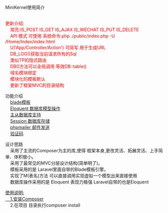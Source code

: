 MiniKernel使用简介</h1>

<p style="color:red;"><br>更新介绍:<br>
&nbsp;&nbsp;&nbsp;&nbsp;常亮:IS_POST IS_GET IS_AJAX IS_WECHAT IS_PUT IS_DELETE<br>
&nbsp;&nbsp;&nbsp;&nbsp;API 模式 可使用 系统命令:php ./public/index.php -U /Home/Index/index.html<br>
&nbsp;&nbsp;&nbsp;&nbsp;U('App/Controller/Action') 可简写 用于生成URL<br>
&nbsp;&nbsp;&nbsp;&nbsp;DB_LOG()获取当前请求所有的Sql<br>
&nbsp;&nbsp;&nbsp;&nbsp;类似TP的隐式路由<br>
&nbsp;&nbsp;&nbsp;&nbsp;DB()方法可以全局调用 等效DB::table()<br>
&nbsp;&nbsp;&nbsp;&nbsp;域名模块绑定<br>
&nbsp;&nbsp;&nbsp;&nbsp;模块化的模板默认<br>
&nbsp;&nbsp;&nbsp;&nbsp;更新了框架MVC的目录结构<br></p>


<p>功能介绍<br>
&nbsp;&nbsp;&nbsp;&nbsp;<a href="http://www.jianshu.com/p/7d65f9eb94be">blade模板</a><br>
&nbsp;&nbsp;&nbsp;&nbsp;<a href="https://laravel.com/api/5.2/Illuminate/Database/Query/Builder.html#method_toSql">Eloquent 数据库模型操作</a><br>
&nbsp;&nbsp;&nbsp;&nbsp;<a href="https://github.com/itxiao6/MinKernel/wiki/%E4%B8%BB%E4%BB%8E%E6%95%B0%E6%8D%AE%E5%BA%93%E6%94%AF%E6%8C%81">主从数据库支持</a><br>
&nbsp;&nbsp;&nbsp;&nbsp;<a href="https://github.com/itxiao6/MinKernel/wiki/Session-%E6%95%B0%E6%8D%AE%E5%BA%93%E5%AD%98%E5%82%A8">Session 数据库存储</a><br>
&nbsp;&nbsp;&nbsp;&nbsp;<a href="https://github.com/itxiao6/MinKernel/wiki/%E9%82%AE%E4%BB%B6%E5%8F%91%E9%80%81">phpmailer 邮件发送</a><br>
&nbsp;&nbsp;&nbsp;&nbsp;<a href="https://github.com/itxiao6/MinKernel/wiki/%E9%AA%8C%E8%AF%81%E7%A0%81">验证码</a><br></p>

<p>设计思路<br>
&nbsp;&nbsp;&nbsp;&nbsp;采用了主流的Composer为主的库,使得 框架本身,更改灵活、拓展灵活、上手简单、体积极小。<br>
&nbsp;&nbsp;&nbsp;&nbsp;采用了最常见的MVC分层设计结构(简单明了)。<br>
&nbsp;&nbsp;&nbsp;&nbsp;模板采用的是 Laravel里面自带的Blade模板引擎。<br>
&nbsp;&nbsp;&nbsp;&nbsp;实现了M(表名)方法 可以直接调用实现虚拟一个模型出来直接使用<br>
&nbsp;&nbsp;&nbsp;&nbsp;数据库操作采用的是 Eloquent 表现力极强 Laravel自带的也是Eloquent<br></p>

<a href="https://github.com/itxiao6/MinKernel/wiki/%E5%AE%89%E8%A3%85%E9%85%8D%E7%BD%AE"><p>使用说明:<br>
&nbsp;&nbsp;&nbsp;&nbsp;1.安装Composer</a><br>
&nbsp;&nbsp;&nbsp;&nbsp;2.在项目 目录执行composer install<br></p></a>
